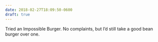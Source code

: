 ```yaml
---
date: 2018-02-27T18:09:50-0600
draft: true
---
```




Tried an Impossible Burger. No complaints, but I’d still take a good bean burger over one.



